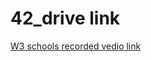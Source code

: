 # 42_drive link

[W3 schools recorded vedio link](https://drive.google.com/file/d/19FYxwx_wOn3bmW7G1IIXi-TFYPaJOWSu/view?usp=sharing)
